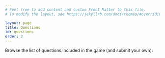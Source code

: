 ```yaml
---
# Feel free to add content and custom Front Matter to this file.
# To modify the layout, see https://jekyllrb.com/docs/themes/#overriding-theme-defaults

layout: page
title: Questions
id: questions
order: 2
---
```


Browse the list of questions included in the game (and submit your own):


